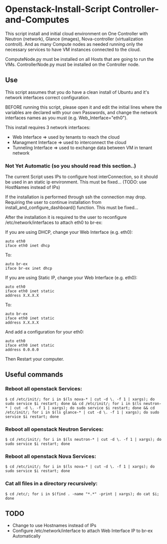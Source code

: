 Openstack-Install-Script Controller-and-Computes
=================================================

This script install and initial cloud environment on One Controller with Neutron (network), Glance (images), Nova-controller (virtualization controll). And as many Compute nodes as needed running only the necessary services to have VM instances connected to the cloud.

ComputeNode.py must be installed on all Hosts that are going to run the VMs.
ControllerNode.py must be installed on the Controller node.

## Use

This script assumes that you do have a clean install of Ubuntu and it's network interfaces correct configuration.

BEFORE running this script, please open it and edit the initial lines where the variables are declared with your own Passwords, and change the network interfaces names as you must (e.g. Web_Interface="eth0").

This install requires 3 network interfaces:

* Web Interface => used by tenants to reach the cloud
* Managment Interface => used to interconnect the cloud
* Tunneling Interface => used to exchange data between VM in tenant network

### Not Yet Automatic (so you should read this section..)

The current Script uses IPs to configure host interConnection, so it should be used in an static ip environment. This must be fixed... (TODO: use HostNames instead of IPs)

If the installation is performed through ssh the connection may drop. Requiring the user to continue installation from install_and_configure_dashboard() function. This must be fixed...

After the installation it is required to the user to reconfigure /etc/network/interfaces to attach eth0 to br-ex:

If you are using DHCP, change your Web Interface (e.g. eth0):

	auto eth0
	iface eth0 inet dhcp

To:
	
	auto br-ex
	iface br-ex inet dhcp


If you are using Static IP, change your Web Interface (e.g. eth0):

	auto eth0
	iface eth0 inet static
	address X.X.X.X

To:
	
	auto br-ex
	iface eth0 inet static
	address X.X.X.X

And add a configuration for your eth0:

	auto eth0
	iface eth0 inet static
	address 0.0.0.0

Then Restart your computer.


## Useful commands
### Reboot all openstack Services:
	$ cd /etc/init/; for i in $(ls nova-* | cut -d \. -f 1 | xargs); do sudo service $i restart; done && cd /etc/init/; for i in $(ls neutron-* | cut -d \. -f 1 | xargs); do sudo service $i restart; done && cd /etc/init/; for i in $(ls glance-* | cut -d \. -f 1 | xargs); do sudo service $i restart; done

### Reboot all openstack Neutron Services:
	$ cd /etc/init/; for i in $(ls neutron-* | cut -d \. -f 1 | xargs); do sudo service $i restart; done

### Reboot all openstack Nova Services:
	$ cd /etc/init/; for i in $(ls nova-* | cut -d \. -f 1 | xargs); do sudo service $i restart; done

### Cat all files in a directory recursively:
	$ cd /etc/; for i in $(find . -name "*.*" -print | xargs); do cat $i; done


## TODO

* Change to use Hostnames instead of IPs
* Configure /etc/network/interface to attach Web Interface IP to br-ex Automatically
